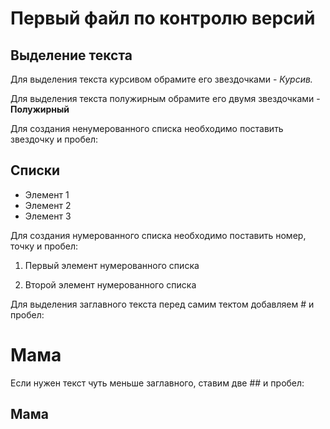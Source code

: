 # Первый файл по контролю версий

## Выделение текста

Для выделения текста курсивом обрамите его звездочками - _Курсив._

Для выделения текста полужирным обрамите его двумя звездочками -  
**Полужирный**

Для создания ненумерованного списка необходимо поставить звездочку и пробел:

## Списки

- Элемент 1
- Элемент 2
- Элемент 3

Для создания нумерованного списка необходимо поставить номер, точку и пробел:

1. Первый элемент нумерованного списка

2. Второй элемент нумерованного списка

Для выделения заглавного текста перед самим тектом добавляем # и пробел:

# Мама

Если нужен текст чуть меньше заглавного, ставим две ## и пробел:

## Мама
